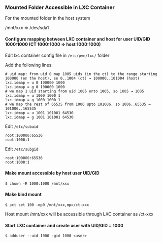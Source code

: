 ### Mounted Folder Accessible in LXC Container

For the mounted folder in the host system 

/mnt/xxx => /dev/sda1

#### Configure mapping between LXC container and host for user UID/GID 1000:1000 (CT 1000:1000 => host 1000:1000) 
Edit lxc container config file in `/etc/pve/lxc/` folder

Add the following lines:

```
# uid map: from uid 0 map 1005 uids (in the ct) to the range starting 100000 (on the host), so 0..1004 (ct) → 100000..101004 (host)
lxc.idmap = u 0 100000 1000
lxc.idmap = g 0 100000 1000
# we map 1 uid starting from uid 1005 onto 1005, so 1005 → 1005
lxc.idmap = u 1000 1000 1
lxc.idmap = g 1000 1000 1
# we map the rest of 65535 from 1006 upto 101006, so 1006..65535 → 101006..165535
lxc.idmap = u 1001 101001 64530
lxc.idmap = g 1001 101001 64530
```

Edit `/etc/subuid`

```
root:100000:65536
root:1000:1
```

Edit `/etc/subgid`

```
root:100000:65536
root:1000:1
```

#### Make mount accessible by host user UID/GID

```
$ chown -R 1000:1000 /mnt/xxx
```

#### Make bind mount 

```
$ pct set 100 -mp0 /mnt/xxx,mp=/ct-xxx
```

Host mount /mnt/xxx will be accessible through LXC container as /ct-xxx

#### Start LXC container and create user with UID/GID = 1000

```
$ adduser --uid 1000 -gid 1000 <user>
```
